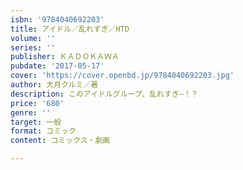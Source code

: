 ```yaml
---
isbn: '9784040692203'
title: アイドル／乱れすぎ／HTD
volume: ''
series: ''
publisher: ＫＡＤＯＫＡＷＡ
pubdate: '2017-05-17'
cover: 'https://cover.openbd.jp/9784040692203.jpg'
author: 大月クルミ／著
description: このアイドルグループ、乱れすぎ―！？
price: '680'
genre: ''
target: 一般
format: コミック
content: コミックス・劇画

---
```

